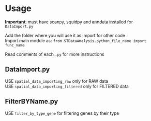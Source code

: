 # Usage

<b>Important</b>: must have scanpy, squidpy and anndata installed for `DataImport.py`<p>
Add the folder where you will use it as import for other code<br>
Import main module as: `from STDataAnalysis.python_file_name import func_name`<p>
Read comments of each `.py` for more instructions

## DataImport.py

USE `spatial_data_importing_raw` only for RAW data <br>
USE `spatial_data_importing_filtered` only for FILTERED data

## FilterBYName.py

USE `filter_by_type_gene` for filtering genes by their type
